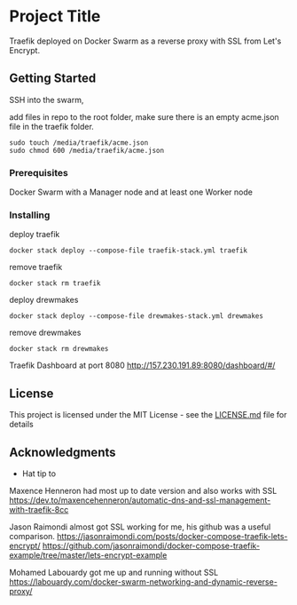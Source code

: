 # Project Title

Traefik deployed on Docker Swarm as a reverse proxy with SSL from Let's Encrypt.

## Getting Started

SSH into the swarm,

add files in repo to the root folder,
make sure there is an empty acme.json file in the traefik folder.
```
sudo touch /media/traefik/acme.json
sudo chmod 600 /media/traefik/acme.json
```

### Prerequisites

Docker Swarm with a Manager node and at least one Worker node


### Installing

deploy traefik
```
docker stack deploy --compose-file traefik-stack.yml traefik
```

remove traefik
```
docker stack rm traefik
```

deploy drewmakes
```
docker stack deploy --compose-file drewmakes-stack.yml drewmakes
```

remove drewmakes
```
docker stack rm drewmakes
```

Traefik Dashboard at port 8080
http://157.230.191.89:8080/dashboard/#/


## License

This project is licensed under the MIT License - see the [LICENSE.md](LICENSE.md) file for details

## Acknowledgments

* Hat tip to

Maxence Henneron had most up to date version and also works with SSL
https://dev.to/maxencehenneron/automatic-dns-and-ssl-management-with-traefik-8cc

Jason Raimondi almost got SSL working for me, his github was a useful comparison.
https://jasonraimondi.com/posts/docker-compose-traefik-lets-encrypt/
https://github.com/jasonraimondi/docker-compose-traefik-example/tree/master/lets-encrypt-example

Mohamed Labouardy got me up and running without SSL
https://labouardy.com/docker-swarm-networking-and-dynamic-reverse-proxy/
